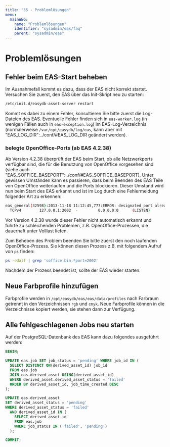 ```yaml
---
title: "35 - Problemlösungen"
menu:
  mainWEG:
    name: "Problemlösungen"
    identifier: "sysadmin/eas/faq"
    parent: "sysadmin/eas"
---
```

#  Problemlösungen

##  Fehler beim EAS-Start beheben

Im Ausnahmefall kommt es dazu, dass der EAS nicht korrekt startet. Versuchen Sie zuerst, den EAS über das Init-Skript neu zu starten:

```bash
/etc/init.d/easydb-asset-server restart
```


Kommt es dabei zu einem Fehler, konsultieren Sie bitte zuerst die Log-Dateien des EAS. Eventuelle Fehler finden sich in `eas-worker.log` (in wenigen Fällen auch in `eas-exception.log`) im EAS-Log-Verzeichnis (normalerweise `/var/opt/easydb/log/eas`, kann aber mit "EAS_LOG_DIR":../conf/#EAS_LOG_DIR geändert werden).

### belegte OpenOffice-Ports (ab EAS 4.2.38)

Ab Version 4.2.38 überprüft der EAS beim Start, ob alle Netzwerkports verfügbar sind, die für die Benutzung von OpenOffice vorgesehen sind (siehe auch "EAS_SOFFICE_BASEPORT":../conf/#EAS_SOFFICE_BASEPORT). Unter gewissen Umständen kann es passieren, dass beim Beenden des EAS Teile von OpenOffice weiterlaufen und die Ports blockieren. Dieser Umstand wird nun beim Start des EAS erkannt und ist im Log durch eine Fehlermeldung folgender Art zu erkennen:

```bash
eas_general(32598):2013-11-18 11:12:45,777:ERROR: designated port already in use:
  TCPv4        127.0.0.1:2002  -         0.0.0.0:0      (LISTEN)
```

Vor Version 4.2.38 wurde dieser Fehler nicht automatisch erkannt und führte zu schleichenden Problemen, z.B. OpenOffice-Prozessen, die dauerhaft unter Volllast liefen.

Zum Beheben des Problem beenden Sie bitte zuerst den noch laufenden OpenOffice-Prozess. Sie können diesen Prozess z.B. mit folgendem Aufruf von `ps` finden:

```bash
ps -edalf | grep 'soffice.bin.*port=2002'
```

Nachdem der Prozess beendet ist, sollte der EAS wieder starten.

##  Neue Farbprofile hinzufügen

Farbprofile werden in `/opt/easydb/eas/eas/data/profiles` nach Farbraum getrennt in den Verzeichnissen `rgb` und `cmyk`. Neue Farbprofile können in die Verzeichnisse kopiert werden, sie stehen dann zur Verfügung.

##  Alle fehlgeschlagenen Jobs neu starten

Auf der PostgreSQL-Datenbank des EAS kann dazu folgendes ausgeführt werden:

```sql
BEGIN;

UPDATE eas.job SET job_status = 'pending' WHERE job_id IN (
  SELECT DISTINCT ON(derived_asset_id) job_id
  FROM eas.job
  JOIN eas.derived_asset USING(derived_asset_id)
  WHERE derived_asset.derived_asset_status = 'failed'
  ORDER BY derived_asset_id, job_time_created DESC
);

UPDATE eas.derived_asset
SET derived_asset_status = 'pending'
WHERE derived_asset_status = 'failed'
  AND derived_asset_id IN (
    SELECT derived_asset_id
    FROM eas.job
    WHERE job_status IN ('failed', 'pending')
  );

COMMIT;
```

